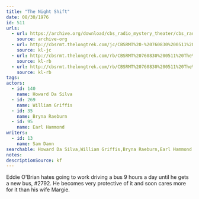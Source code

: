 ```yaml
---
title: "The Night Shift"
date: 08/30/1976
id: 511
urls: 
  - url: https://archive.org/download/cbs_radio_mystery_theater/cbs_radio_mystery_theater-0501-0550.zip/cbs_radio_mystery_theater-0501-0550%2Fcbsrmt_0511_the_night_shift.mp3
    source: archive-org
  - url: http://cbsrmt.thelongtrek.com/jc/CBSRMT%20-%20760830%200511%20The%20Night%20Shift%20vbr%20fb2_jc.mp3
    source: kl-jc
  - url: http://cbsrmt.thelongtrek.com/rb/CBSRMT%20760830%200511%20The%20Night%20Shift_wuwm.mp3
    source: kl-rb
  - url: http://cbsrmt.thelongtrek.com/rb/CBSRMT%20760830%200511%20The%20Night%20Shift_wbbm_rb%20levels.mp3
    source: kl-rb
tags: 
actors:  
  - id: 140
    name: Howard Da Silva  
  - id: 269
    name: William Griffis  
  - id: 35
    name: Bryna Raeburn  
  - id: 95
    name: Earl Hammond
writers:  
  - id: 13
    name: Sam Dann
searchable: Howard Da Silva,William Griffis,Bryna Raeburn,Earl Hammond Sam Dann
notes: 
descriptionSource: kf
---
```

Eddie O'Brian hates going to work driving a bus 9 hours a day until he gets a new bus, #2792. He becomes very protective of it and soon cares more for it than his wife Margie.